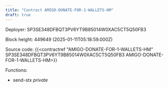 ```yaml
---
title: "Contract AMIGO-DONATE-FOR-1-WALLETS-HM"
draft: true
---
```

Deployer: SP3SE348DFBQT3PV6YT9B85014W0XAC5CT5Q50FB3


 



Block height: 449649 (2025-01-11T05:18:59.000Z)

Source code: {{<contractref "AMIGO-DONATE-FOR-1-WALLETS-HM" SP3SE348DFBQT3PV6YT9B85014W0XAC5CT5Q50FB3 AMIGO-DONATE-FOR-1-WALLETS-HM>}}

Functions:

* send-stx _private_
